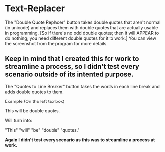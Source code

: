 # Text-Replacer

The "Double Quote Replacer" button takes double quotes that aren't normal (in unicode) and replaces them with double quotes that are actually usable in programming. [So if there's no odd double quotes; then it will APPEAR to do nothing; you need different double quotes for it to work.] You can view the screenshot from the program for more details.

**Keep in mind that I created this for work to streamline a process, so I didn't test every scenario outside of its intented purpose.**
-----------------------
The "Quotes to Line Breaker" button takes the words in each line break and adds double quotes to them.

Example (On the left textbox)

This
will
be
double
quotes.

Will turn into:

"This" "will" "be" "double" "quotes."

**Again I didn't test every scenario as this was to streamline a process at work.**
